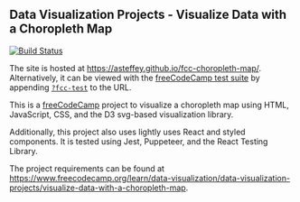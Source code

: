 ## Data Visualization Projects - Visualize Data with a Choropleth Map

[![Build Status](https://travis-ci.org/asteffey/fcc-choropleth-map.svg?branch=master)](https://travis-ci.org/asteffey/fcc-choropleth-map)

The site is hosted at https://asteffey.github.io/fcc-choropleth-map/.  
Alternatively, it can be viewed with the [freeCodeCamp test suite](https://cdn.freecodecamp.org/testable-projects-fcc/v1/bundle.js) 
by appending [`?fcc-test`](https://asteffey.github.io/fcc-choropleth-map/?fcc-test) to the URL.

This is a [freeCodeCamp](https://www.freecodecamp.org/) project to visualize a choropleth map using HTML, JavaScript, CSS, and the D3 svg-based visualization library.

Additionally, this project also uses lightly uses React and styled components.  It is tested using Jest, Puppeteer, and the React Testing Library.

The project requirements can be found at https://www.freecodecamp.org/learn/data-visualization/data-visualization-projects/visualize-data-with-a-choropleth-map.
